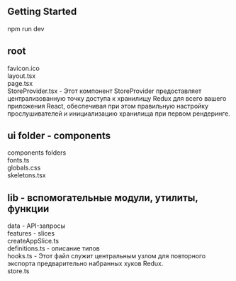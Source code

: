 ## Getting Started

npm run dev

## root

favicon.ico
<br>
layout.tsx
<br>
page.tsx
<br>
StoreProvider.tsx - Этот компонент StoreProvider предоставляет централизованную точку доступа к хранилищу Redux для всего вашего приложения React, обеспечивая при этом правильную     настройку прослушивателей и инициализацию хранилища при первом рендеринге.

## ui folder - components

components folders
<br>
fonts.ts
<br>
globals.css
<br>
skeletons.tsx

## lib - вспомогательные модули, утилиты, функции 
data - API-запросы
<br>
features - slices
<br>
createAppSlice.ts
<br>
definitions.ts - описание типов
<br>
hooks.ts - Этот файл служит центральным узлом для повторного экспорта предварительно набранных хуков Redux.
<br>
store.ts







